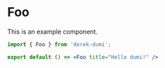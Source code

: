 # Foo

This is an example component.

```jsx
import { Foo } from 'derek-dumi';

export default () => <Foo title="Hello dumi!" />
```
